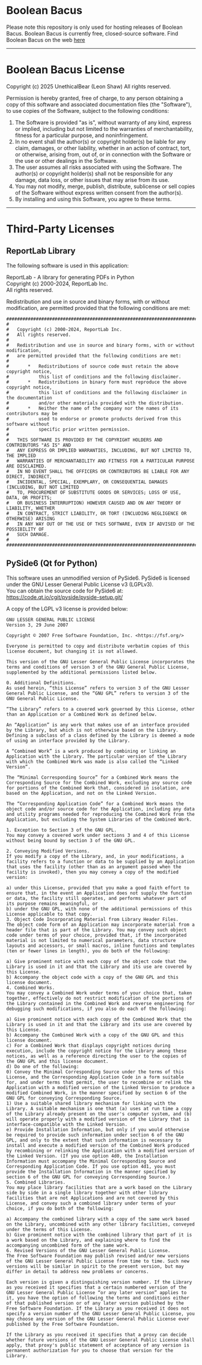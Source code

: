 # Boolean Bacus
Please note this repository is only used for hosting releases of Boolean Bacus. Boolean Bacus is currently free, closed-source software. Find Boolean Bacus on the web [here](https://sites.google.com/view/boolean-bacus/)

---

# Boolean Bacus License

Copyright (c) 2025 UnethicalBear (Leon Shaw)
All rights reserved.

Permission is hereby granted, free of charge, to any person obtaining a copy of this software and associated documentation files (the "Software"), to use copies of the Software, subject to the following conditions:

1. The Software is provided "as is", without warranty of any kind, express or implied, including but not limited to the warranties of merchantability, fitness for a particular purpose, and noninfringement.
2. In no event shall the author(s) or copyright holder(s) be liable for any claim, damages, or other liability, whether in an action of contract, tort, or otherwise, arising from, out of, or in connection with the Software or the use or other dealings in the Software.
3. The user assumes all risks associated with using the Software. The author(s) or copyright holder(s) shall not be responsible for any damage, data loss, or other issues that may arise from its use.
4. You may not modify, merge, publish, distribute, sublicense or sell copies of the Software without express written consent from the author(s).
5. By installing and using this Software, you agree to these terms.


---

# Third-Party Licenses

## ReportLab Library
The following software is used in this application:

ReportLab - A library for generating PDFs in Python  
Copyright (c) 2000-2024, ReportLab Inc.  
All rights reserved.

Redistribution and use in source and binary forms, with or without modification, 
are permitted provided that the following conditions are met:
```
#####################################################################################
#
#	Copyright (c) 2000-2024, ReportLab Inc.
#	All rights reserved.
#
#	Redistribution and use in source and binary forms, with or without modification,
#	are permitted provided that the following conditions are met:
#
#		*	Redistributions of source code must retain the above copyright notice,
#			this list of conditions and the following disclaimer. 
#		*	Redistributions in binary form must reproduce the above copyright notice,
#			this list of conditions and the following disclaimer in the documentation
#			and/or other materials provided with the distribution. 
#		*	Neither the name of the company nor the names of its contributors may be
#			used to endorse or promote products derived from this software without
#			specific prior written permission. 
#
#	THIS SOFTWARE IS PROVIDED BY THE COPYRIGHT HOLDERS AND CONTRIBUTORS "AS IS" AND
#	ANY EXPRESS OR IMPLIED WARRANTIES, INCLUDING, BUT NOT LIMITED TO, THE IMPLIED
#	WARRANTIES OF MERCHANTABILITY AND FITNESS FOR A PARTICULAR PURPOSE ARE DISCLAIMED.
#	IN NO EVENT SHALL THE OFFICERS OR CONTRIBUTORS BE LIABLE FOR ANY DIRECT, INDIRECT,
#	INCIDENTAL, SPECIAL, EXEMPLARY, OR CONSEQUENTIAL DAMAGES (INCLUDING, BUT NOT LIMITED
#	TO, PROCUREMENT OF SUBSTITUTE GOODS OR SERVICES; LOSS OF USE, DATA, OR PROFITS;
#	OR BUSINESS INTERRUPTION) HOWEVER CAUSED AND ON ANY THEORY OF LIABILITY, WHETHER
#	IN CONTRACT, STRICT LIABILITY, OR TORT (INCLUDING NEGLIGENCE OR OTHERWISE) ARISING
#	IN ANY WAY OUT OF THE USE OF THIS SOFTWARE, EVEN IF ADVISED OF THE POSSIBILITY OF
#	SUCH DAMAGE.
#
#####################################################################################
```

## PySide6 (Qt for Python)
This software uses an unmodified version of PySide6. PySide6 is licensed under the GNU Lesser General Public License v3 (LGPLv3).  
You can obtain the source code for PySide6 at: https://code.qt.io/cgit/pyside/pyside-setup.git/  

A copy of the LGPL v3 license is provided below:
```
GNU LESSER GENERAL PUBLIC LICENSE
Version 3, 29 June 2007

Copyright © 2007 Free Software Foundation, Inc. <https://fsf.org/>

Everyone is permitted to copy and distribute verbatim copies of this license document, but changing it is not allowed.

This version of the GNU Lesser General Public License incorporates the terms and conditions of version 3 of the GNU General Public License, supplemented by the additional permissions listed below.

0. Additional Definitions.
As used herein, “this License” refers to version 3 of the GNU Lesser General Public License, and the “GNU GPL” refers to version 3 of the GNU General Public License.

“The Library” refers to a covered work governed by this License, other than an Application or a Combined Work as defined below.

An “Application” is any work that makes use of an interface provided by the Library, but which is not otherwise based on the Library. Defining a subclass of a class defined by the Library is deemed a mode of using an interface provided by the Library.

A “Combined Work” is a work produced by combining or linking an Application with the Library. The particular version of the Library with which the Combined Work was made is also called the “Linked Version”.

The “Minimal Corresponding Source” for a Combined Work means the Corresponding Source for the Combined Work, excluding any source code for portions of the Combined Work that, considered in isolation, are based on the Application, and not on the Linked Version.

The “Corresponding Application Code” for a Combined Work means the object code and/or source code for the Application, including any data and utility programs needed for reproducing the Combined Work from the Application, but excluding the System Libraries of the Combined Work.

1. Exception to Section 3 of the GNU GPL.
You may convey a covered work under sections 3 and 4 of this License without being bound by section 3 of the GNU GPL.

2. Conveying Modified Versions.
If you modify a copy of the Library, and, in your modifications, a facility refers to a function or data to be supplied by an Application that uses the facility (other than as an argument passed when the facility is invoked), then you may convey a copy of the modified version:

a) under this License, provided that you make a good faith effort to ensure that, in the event an Application does not supply the function or data, the facility still operates, and performs whatever part of its purpose remains meaningful, or
b) under the GNU GPL, with none of the additional permissions of this License applicable to that copy.
3. Object Code Incorporating Material from Library Header Files.
The object code form of an Application may incorporate material from a header file that is part of the Library. You may convey such object code under terms of your choice, provided that, if the incorporated material is not limited to numerical parameters, data structure layouts and accessors, or small macros, inline functions and templates (ten or fewer lines in length), you do both of the following:

a) Give prominent notice with each copy of the object code that the Library is used in it and that the Library and its use are covered by this License.
b) Accompany the object code with a copy of the GNU GPL and this license document.
4. Combined Works.
You may convey a Combined Work under terms of your choice that, taken together, effectively do not restrict modification of the portions of the Library contained in the Combined Work and reverse engineering for debugging such modifications, if you also do each of the following:

a) Give prominent notice with each copy of the Combined Work that the Library is used in it and that the Library and its use are covered by this License.
b) Accompany the Combined Work with a copy of the GNU GPL and this license document.
c) For a Combined Work that displays copyright notices during execution, include the copyright notice for the Library among these notices, as well as a reference directing the user to the copies of the GNU GPL and this license document.
d) Do one of the following:
0) Convey the Minimal Corresponding Source under the terms of this License, and the Corresponding Application Code in a form suitable for, and under terms that permit, the user to recombine or relink the Application with a modified version of the Linked Version to produce a modified Combined Work, in the manner specified by section 6 of the GNU GPL for conveying Corresponding Source.
1) Use a suitable shared library mechanism for linking with the Library. A suitable mechanism is one that (a) uses at run time a copy of the Library already present on the user's computer system, and (b) will operate properly with a modified version of the Library that is interface-compatible with the Linked Version.
e) Provide Installation Information, but only if you would otherwise be required to provide such information under section 6 of the GNU GPL, and only to the extent that such information is necessary to install and execute a modified version of the Combined Work produced by recombining or relinking the Application with a modified version of the Linked Version. (If you use option 4d0, the Installation Information must accompany the Minimal Corresponding Source and Corresponding Application Code. If you use option 4d1, you must provide the Installation Information in the manner specified by section 6 of the GNU GPL for conveying Corresponding Source.)
5. Combined Libraries.
You may place library facilities that are a work based on the Library side by side in a single library together with other library facilities that are not Applications and are not covered by this License, and convey such a combined library under terms of your choice, if you do both of the following:

a) Accompany the combined library with a copy of the same work based on the Library, uncombined with any other library facilities, conveyed under the terms of this License.
b) Give prominent notice with the combined library that part of it is a work based on the Library, and explaining where to find the accompanying uncombined form of the same work.
6. Revised Versions of the GNU Lesser General Public License.
The Free Software Foundation may publish revised and/or new versions of the GNU Lesser General Public License from time to time. Such new versions will be similar in spirit to the present version, but may differ in detail to address new problems or concerns.

Each version is given a distinguishing version number. If the Library as you received it specifies that a certain numbered version of the GNU Lesser General Public License “or any later version” applies to it, you have the option of following the terms and conditions either of that published version or of any later version published by the Free Software Foundation. If the Library as you received it does not specify a version number of the GNU Lesser General Public License, you may choose any version of the GNU Lesser General Public License ever published by the Free Software Foundation.

If the Library as you received it specifies that a proxy can decide whether future versions of the GNU Lesser General Public License shall apply, that proxy's public statement of acceptance of any version is permanent authorization for you to choose that version for the Library.
```
